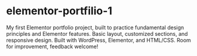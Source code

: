 # elementor-portfilio-1
My first Elementor portfolio project, built to practice fundamental design principles and Elementor features. Basic layout, customized sections, and responsive design. Built with WordPress, Elementor, and HTML/CSS. Room for improvement, feedback welcome!
